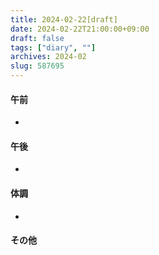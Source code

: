 ```yaml
---
title: 2024-02-22[draft]
date: 2024-02-22T21:00:00+09:00
draft: false
tags: ["diary", ""]
archives: 2024-02
slug: 587695
---
```

#### 午前
- 
#### 午後
- 
#### 体調
- 
#### その他